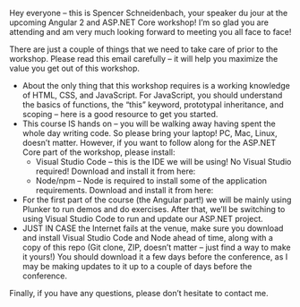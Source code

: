 Hey everyone – this is Spencer Schneidenbach, your speaker du jour at the upcoming Angular 2 and ASP.NET Core workshop!  I’m so glad you are attending and am very much looking forward to meeting you all face to face!

There are just a couple of things that we need to take care of prior to the workshop.  Please read this email carefully – it will help you maximize the value you get out of this workshop.
- About the only thing that this workshop requires is a working knowledge of HTML, CSS, and JavaScript.  For JavaScript, you should understand the basics of functions, the “this” keyword, prototypal inheritance, and scoping – here is a good resource to get you started.
- This course IS hands on – you will be walking away having spent the whole day writing code.  So please bring your laptop!  PC, Mac, Linux, doesn’t matter.  However, if you want to follow along for the ASP.NET Core part of the workshop, please install:
  - Visual Studio Code – this is the IDE we will be using!  No Visual Studio required!  Download and install it from here: 
  - Node/npm – Node is required to install some of the application requirements.  Download and install it from here: 
- For the first part of the course (the Angular part!) we will be mainly using Plunker to run demos and do exercises.  After that, we’ll be switching to using Visual Studio Code to run and update our ASP.NET project.
- JUST IN CASE the Internet fails at the venue, make sure you download and install Visual Studio Code and Node ahead of time, along with a copy of this repo (Git clone, ZIP, doesn’t matter – just find a way to make it yours!)  You should download it a few days before the conference, as I may be making updates to it up to a couple of days before the conference.

Finally, if you have any questions, please don’t hesitate to contact me.
